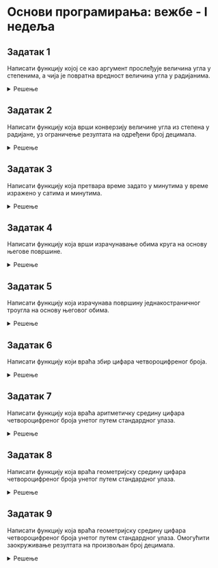 # Основи програмирања: вежбе - I недеља

## Задатак 1
Написати функциjу коjој се као аргумент прослеђује величина угла у степенима, а чија је повратна вредност величина угла у радијанима.
<details markdown='block'>
<summary>Решење </summary>

```python
#Увозимо вредност константе пи
from math import pi

def stepeni_u_radijane(ugao):
    
    return ugao*pi/180 #примена формуле
```
</details>

## Задатак 2
Написати функциjу коjа врши конверзију величине угла из степена у радијане, уз ограничење резултата на одређени број децимала.
<details markdown='block'>
<summary>Решење </summary>

```python
#Увозимо вредност константе пи
from math import pi

#Функцији поред величине угла у степенима прослеђујемо и број децимала
def stepeni_u_radijane(ugao, broj_decimala):
       
    """
    За заокруживање реалног броја на одређени број децимала користи се
    функција round(<реалан_број>,<број_децимала>).
    """
    return round(ugao*pi/180, broj_decimala)
```
</details>

## Задатак 3
Написати функцију која претвара време задато у минутима у време изражено у сатима и минутима.
<details markdown='block'>
<summary>Решење </summary>

```python
def sati_i_minuti(minuti):
    sati = minuti//60
    preostali_minuti = minuti%60
    
    return sati, preostali_minuti
```
</details>

## Задатак 4
Написати функциjу коjа врши израчунавање обима круга на основу његове површине.
<details markdown='block'>
<summary>Решење </summary>

```python
from math import sqrt, pi

def obim_kruga(povrsina):
    #Површина круга: r**2*pi
    #Обим круга: 2*r*pi    
    return sqrt(povrsina/pi)*2*pi
```
</details>

## Задатак 5
Написати функцију која израчунава површину једнакостраничног троугла на основу његовог обима.
<details markdown='block'>
<summary>Решење </summary>

```python
from math import sqrt

def povrsina_jednakostranicnog_trougla(obim):
    a = obim/3
    h = a*sqrt(3)/2
    
    return a/2*h
```
</details>

## Задатак 6
Написати функцију који враћа збир цифара четвороцифреног броја.
<details markdown='block'>
<summary>Решење </summary>

```python
def zbir_cifara_cetvorocifrenog_broja(x):
    
    cifra_jedinica = x % 10
    cifra_desetica = (x//10) % 10
    cifra_stotina = (x//100) % 10
    cifra_hiljada = (x//1000) % 10

    zbir = cifra_jedinica + cifra_desetica + cifra_stotina + cifra_hiljada

    return zbir
```
</details>

## Задатак 7
Написати функцију која враћа аритметичку средину цифара четвороцифреног броја унетог путем стандардног улаза.
<details markdown='block'>
<summary>Решење </summary>

```python
def aritmeticka_sredina():
    print("Унеси четвороцифрени број:")
    x = int(input())
    
    #Раздвајање цифара
    h = x//1000 #цифра хиљада
    s = (x//100)%10 #цифра стотина
    d = (x//10)%10 #цифра десетица
    j = x%10 #цифра јединица
    
    return (h+s+d+j)/4
```
</details>

## Задатак 8
Написати функцију која враћа геометријску средину цифара четвороцифреног броја унетог путем стандардног улаза.
<details markdown='block'>
<summary>Решење </summary>

```python
def geometrijska_sredina():
    print("Унеси четвороцифрени број:")
    x = int(input())
    
    #Раздвајање цифара
    h = x//1000 #цифра хиљада
    s = (x//100)%10 #цифра стотина
    d = (x//10)%10 #цифра десетица
    j = x%10 #цифра јединица
    
    return (h*s*d*j)**(1/4)
```
</details>

## Задатак 9
Написати функцију која враћа геометријску средину цифара четвороцифреног броја унетог путем стандардног улаза. Омогућити заокруживање резултата на произвољан број децимала.
<details markdown='block'>
<summary>Решење </summary>

```python
def geometrijska_sredina(broj_decimala):
    print("Унеси четвороцифрени број:")
    x = int(input())
    
    #Раздвајање цифара
    h = x//1000 #цифра хиљада
    s = (x//100)%10 #цифра стотина
    d = (x//10)%10 #цифра десетица
    j = x%10 #цифра јединица
    
    """
    За заокруживање реалног броја на одређени број децимала користи се
    функција round(<реалан_број>,<број_децимала>).
    """    
    return round((h*s*d*j)**(1/4), broj_decimala)
```
</details>
